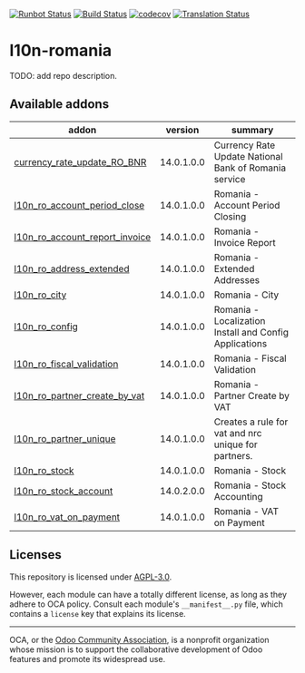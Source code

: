 [![Runbot Status](https://runbot.odoo-community.org/runbot/badge/flat/177/14.0.svg)](https://runbot.odoo-community.org/runbot/repo/github-com-oca-l10n-romania-177)
[![Build Status](https://travis-ci.com/OCA/l10n-romania.svg?branch=14.0)](https://travis-ci.com/OCA/l10n-romania)
[![codecov](https://codecov.io/gh/OCA/l10n-romania/branch/14.0/graph/badge.svg)](https://codecov.io/gh/OCA/l10n-romania)
[![Translation Status](https://translation.odoo-community.org/widgets/l10n-romania-14-0/-/svg-badge.svg)](https://translation.odoo-community.org/engage/l10n-romania-14-0/?utm_source=widget)

<!-- /!\ do not modify above this line -->

# l10n-romania

TODO: add repo description.

<!-- /!\ do not modify below this line -->

<!-- prettier-ignore-start -->

[//]: # (addons)

Available addons
----------------
addon | version | summary
--- | --- | ---
[currency_rate_update_RO_BNR](currency_rate_update_RO_BNR/) | 14.0.1.0.0 | Currency Rate Update National Bank of Romania service
[l10n_ro_account_period_close](l10n_ro_account_period_close/) | 14.0.1.0.0 | Romania - Account Period Closing
[l10n_ro_account_report_invoice](l10n_ro_account_report_invoice/) | 14.0.1.0.0 | Romania - Invoice Report
[l10n_ro_address_extended](l10n_ro_address_extended/) | 14.0.1.0.0 | Romania - Extended Addresses
[l10n_ro_city](l10n_ro_city/) | 14.0.1.0.0 | Romania - City
[l10n_ro_config](l10n_ro_config/) | 14.0.1.0.0 | Romania - Localization Install and Config Applications
[l10n_ro_fiscal_validation](l10n_ro_fiscal_validation/) | 14.0.1.0.0 | Romania - Fiscal Validation
[l10n_ro_partner_create_by_vat](l10n_ro_partner_create_by_vat/) | 14.0.1.0.0 | Romania - Partner Create by VAT
[l10n_ro_partner_unique](l10n_ro_partner_unique/) | 14.0.1.0.0 | Creates a rule for vat and nrc unique for partners.
[l10n_ro_stock](l10n_ro_stock/) | 14.0.1.0.0 | Romania - Stock
[l10n_ro_stock_account](l10n_ro_stock_account/) | 14.0.2.0.0 | Romania - Stock Accounting
[l10n_ro_vat_on_payment](l10n_ro_vat_on_payment/) | 14.0.1.0.0 | Romania - VAT on Payment

[//]: # (end addons)

<!-- prettier-ignore-end -->

## Licenses

This repository is licensed under [AGPL-3.0](LICENSE).

However, each module can have a totally different license, as long as they adhere to OCA
policy. Consult each module's `__manifest__.py` file, which contains a `license` key
that explains its license.

----

OCA, or the [Odoo Community Association](http://odoo-community.org/), is a nonprofit
organization whose mission is to support the collaborative development of Odoo features
and promote its widespread use.
